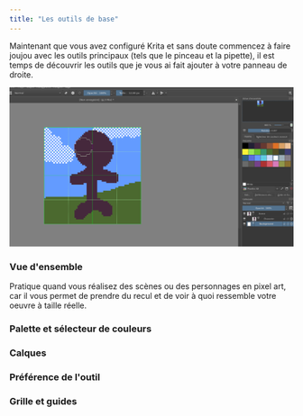 ```yaml
---
title: "Les outils de base"
---
```


Maintenant que vous avez configuré Krita et sans doute commencez à faire joujou avec les outils principaux (tels que le pinceau et la pipette), il est temps de découvrir les outils que je vous ai fait ajouter à votre panneau de droite.

![Votre interface sur Krita](./krita-3.png)

### Vue d'ensemble

Pratique quand vous réalisez des scènes ou des personnages en pixel art, car il vous permet de prendre du recul et de voir à quoi ressemble votre oeuvre à taille réelle.

### Palette et sélecteur de couleurs

### Calques

### Préférence de l'outil

### Grille et guides
